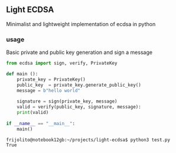 ## Light ECDSA

Minimalist and lightweight implementation of ecdsa in python

### usage

Basic private and public key generation and sign a message

```python
from ecdsa import sign, verify, PrivateKey

def main ():
    private_key = PrivateKey()
    public_key  = private_key.generate_public_key() 
    message = b"hello world"
    
    signature = sign(private_key, message)
    valid = verify(public_key, signature, message):
    print(valid)
    
if __name__ == "__main__":
    main()
```

```bash
frijolito@notebook12gb:~/projects/light-ecdsa$ python3 test.py
True
```
